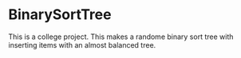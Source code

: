 # BinarySortTree
This is a college project. This makes a randome binary sort tree with inserting items with an almost balanced tree.
